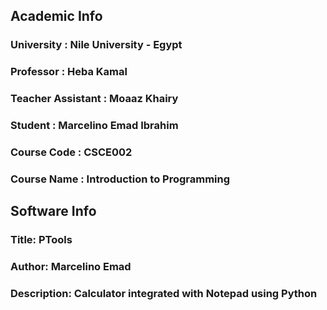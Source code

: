 ## Academic Info
### University        : Nile University - Egypt
### Professor         : Heba Kamal
### Teacher Assistant : Moaaz Khairy
### Student           : Marcelino Emad Ibrahim
### Course Code       : CSCE002
### Course Name       : Introduction to Programming
## 
## Software Info
### Title: PTools
### Author: Marcelino Emad
### Description: Calculator integrated with Notepad using Python
